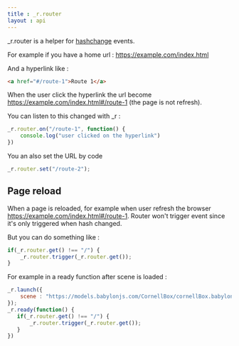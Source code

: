 ```yaml
---
title : _r.router 
layout : api
---
```


_r.router is a helper for [hashchange](https://developer.mozilla.org/en-US/docs/Web/API/Window/hashchange_event) events.

For example if you have a home url : 
https://example.com/index.html

And a hyperlink like :
```html
<a href="#/route-1">Route 1</a>
```
When the user click the hyperlink the url become https://example.com/index.html#/route-1 (the page is not refresh).

You can listen to this changed with _r :
```js
_r.router.on("/route-1", function() {
    console.log("user clicked on the hyperlink")
})
```

You an also set the URL by code
```js
_r.router.set("/route-2");
```
## Page reload
When a page is reloaded, for example when user refresh the browser https://example.com/index.html#/route-1.
Router won't trigger event since it's only triggered when hash changed.

But you can do something like :
```js
if(_r.router.get() !== "/") {
    _r.router.trigger(_r.router.get());
}
```

For example in a ready function after scene is loaded :
```js
_r.launch({
    scene : "https://models.babylonjs.com/CornellBox/cornellBox.babylon",
});
_r.ready(function() {
   if(_r.router.get() !== "/") {
       _r.router.trigger(_r.router.get());
   }
})
```
